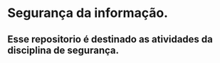 # Segurança da informação. 
## Esse repositorio é destinado as atividades da disciplina de segurança.
